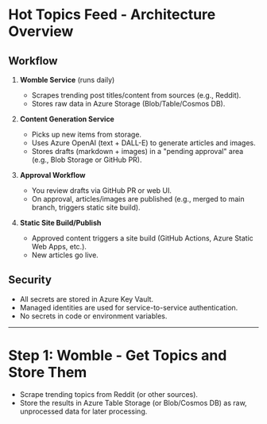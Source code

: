 # Hot Topics Feed - Architecture Overview

## Workflow

1. **Womble Service** (runs daily)
   - Scrapes trending post titles/content from sources (e.g., Reddit).
   - Stores raw data in Azure Storage (Blob/Table/Cosmos DB).

2. **Content Generation Service**
   - Picks up new items from storage.
   - Uses Azure OpenAI (text + DALL-E) to generate articles and images.
   - Stores drafts (markdown + images) in a "pending approval" area (e.g., Blob Storage or GitHub PR).

3. **Approval Workflow**
   - You review drafts via GitHub PR or web UI.
   - On approval, articles/images are published (e.g., merged to main branch, triggers static site build).

4. **Static Site Build/Publish**
   - Approved content triggers a site build (GitHub Actions, Azure Static Web Apps, etc.).
   - New articles go live.

## Security
- All secrets are stored in Azure Key Vault.
- Managed identities are used for service-to-service authentication.
- No secrets in code or environment variables.

---

# Step 1: Womble - Get Topics and Store Them
- Scrape trending topics from Reddit (or other sources).
- Store the results in Azure Table Storage (or Blob/Cosmos DB) as raw, unprocessed data for later processing.
